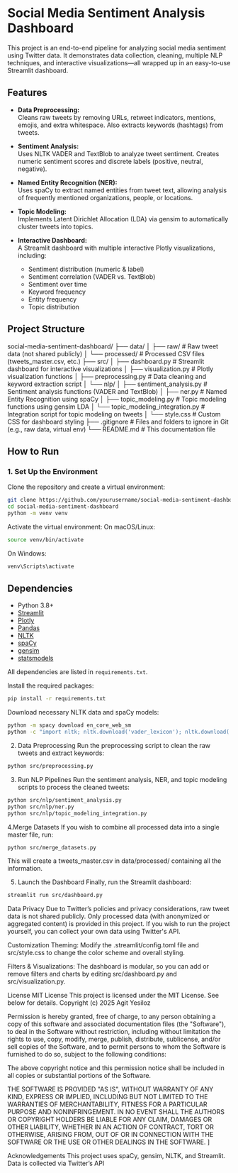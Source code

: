# Social Media Sentiment Analysis Dashboard

This project is an end-to-end pipeline for analyzing social media sentiment using Twitter data. It demonstrates data collection, cleaning, multiple NLP techniques, and interactive visualizations—all wrapped up in an easy-to-use Streamlit dashboard.

## Features

- **Data Preprocessing:**  
  Cleans raw tweets by removing URLs, retweet indicators, mentions, emojis, and extra whitespace. Also extracts keywords (hashtags) from tweets.

- **Sentiment Analysis:**  
  Uses NLTK VADER and TextBlob to analyze tweet sentiment. Creates numeric sentiment scores and discrete labels (positive, neutral, negative).

- **Named Entity Recognition (NER):**  
  Uses spaCy to extract named entities from tweet text, allowing analysis of frequently mentioned organizations, people, or locations.

- **Topic Modeling:**  
  Implements Latent Dirichlet Allocation (LDA) via gensim to automatically cluster tweets into topics.

- **Interactive Dashboard:**  
  A Streamlit dashboard with multiple interactive Plotly visualizations, including:
  - Sentiment distribution (numeric & label)
  - Sentiment correlation (VADER vs. TextBlob)
  - Sentiment over time
  - Keyword frequency
  - Entity frequency
  - Topic distribution

## Project Structure

social-media-sentiment-dashboard/
├── data/
│   ├── raw/                    # Raw tweet data (not shared publicly)
│   └── processed/              # Processed CSV files (tweets_master.csv, etc.)
├── src/
│   ├── dashboard.py            # Streamlit dashboard for interactive visualizations
│   ├── visualization.py        # Plotly visualization functions
│   ├── preprocessing.py        # Data cleaning and keyword extraction script
│   └── nlp/
│       ├── sentiment_analysis.py   # Sentiment analysis functions (VADER and TextBlob)
│       ├── ner.py                  # Named Entity Recognition using spaCy
│       ├── topic_modeling.py       # Topic modeling functions using gensim LDA
│       └── topic_modeling_integration.py  # Integration script for topic modeling on tweets
│   └── style.css               # Custom CSS for dashboard styling
├── .gitignore                  # Files and folders to ignore in Git (e.g., raw data, virtual env)
└── README.md                   # This documentation file


## How to Run

### 1. Set Up the Environment

Clone the repository and create a virtual environment:

```bash
git clone https://github.com/yourusername/social-media-sentiment-dashboard.git
cd social-media-sentiment-dashboard
python -m venv venv
```
Activate the virtual environment:
On macOS/Linux:
```bash
source venv/bin/activate
```

On Windows:
```bash
venv\Scripts\activate
```
## Dependencies

- Python 3.8+
- [Streamlit](https://streamlit.io/)
- [Plotly](https://plotly.com/python/)
- [Pandas](https://pandas.pydata.org/)
- [NLTK](https://www.nltk.org/)
- [spaCy](https://spacy.io/)
- [gensim](https://radimrehurek.com/gensim/)
- [statsmodels](https://www.statsmodels.org/)

All dependencies are listed in `requirements.txt`.

Install the required packages:
```bash
pip install -r requirements.txt
```

Download necessary NLTK data and spaCy models:
```bash
python -m spacy download en_core_web_sm
python -c "import nltk; nltk.download('vader_lexicon'); nltk.download('stopwords')"
```

2. Data Preprocessing
Run the preprocessing script to clean the raw tweets and extract keywords:
```bash
python src/preprocessing.py
```
3. Run NLP Pipelines
Run the sentiment analysis, NER, and topic modeling scripts to process the cleaned tweets:
```bash
python src/nlp/sentiment_analysis.py
python src/nlp/ner.py
python src/nlp/topic_modeling_integration.py
```

4.Merge Datasets
If you wish to combine all processed data into a single master file, run:
```bash
python src/merge_datasets.py
```
This will create a tweets_master.csv in data/processed/ containing all the information.

5. Launch the Dashboard
Finally, run the Streamlit dashboard:
```bash
streamlit run src/dashboard.py
```
Data Privacy
Due to Twitter’s policies and privacy considerations, raw tweet data is not shared publicly. Only processed data (with anonymized or aggregated content) is provided in this project. If you wish to run the project yourself, you can collect your own data using Twitter's API.

Customization
Theming:
Modify the .streamlit/config.toml file and src/style.css to change the color scheme and overall styling.

Filters & Visualizations:
The dashboard is modular, so you can add or remove filters and charts by editing src/dashboard.py and src/visualization.py.

License
MIT License
This project is licensed under the MIT License. See below for details.
Copyright (c) 2025 Agit Yesiloz

Permission is hereby granted, free of charge, to any person obtaining a copy of this software and associated documentation files (the "Software"), to deal in the Software without restriction, including without limitation the rights to use, copy, modify, merge, publish, distribute, sublicense, and/or sell copies of the Software, and to permit persons to whom the Software is furnished to do so, subject to the following conditions:

The above copyright notice and this permission notice shall be included in all copies or substantial portions of the Software.

THE SOFTWARE IS PROVIDED "AS IS", WITHOUT WARRANTY OF ANY KIND, EXPRESS OR IMPLIED, INCLUDING BUT NOT LIMITED TO THE WARRANTIES OF MERCHANTABILITY, FITNESS FOR A PARTICULAR PURPOSE AND NONINFRINGEMENT. IN NO EVENT SHALL THE AUTHORS OR COPYRIGHT HOLDERS BE LIABLE FOR ANY CLAIM, DAMAGES OR OTHER LIABILITY, WHETHER IN AN ACTION OF CONTRACT, TORT OR OTHERWISE, ARISING FROM, OUT OF OR IN CONNECTION WITH THE SOFTWARE OR THE USE OR OTHER DEALINGS IN THE SOFTWARE.
]

Acknowledgements
This project uses spaCy, gensim, NLTK, and Streamlit.
Data is collected via Twitter’s API